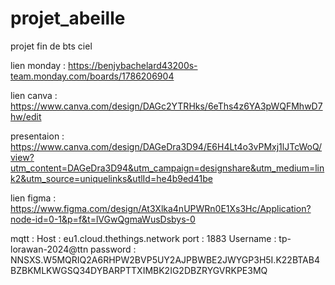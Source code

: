 # projet_abeille
projet fin de bts ciel 

lien monday : https://benjybachelard43200s-team.monday.com/boards/1786206904


lien canva : https://www.canva.com/design/DAGc2YTRHks/6eThs4z6YA3pWQFMhwD7hw/edit

presentaion : https://www.canva.com/design/DAGeDra3D94/E6H4Lt4o3vPMxj1lJTcWoQ/view?utm_content=DAGeDra3D94&utm_campaign=designshare&utm_medium=link2&utm_source=uniquelinks&utlId=he4b9ed41be

lien figma : https://www.figma.com/design/At3Xlka4nUPWRn0E1Xs3Hc/Application?node-id=0-1&p=f&t=lVGwQgmaWusDsbys-0

mqtt :
  Host      : eu1.cloud.thethings.network
  port      : 1883
  Username  : tp-lorawan-2024@ttn
  password  : NNSXS.W5MQRIQ2A6RHPW2BVP5UY2AJPBWBE2JWYGP3H5I.K22BTAB4BZBKMLKWGSQ34DYBARPTTXIMBK2IG2DBZRYGVRKPE3MQ
